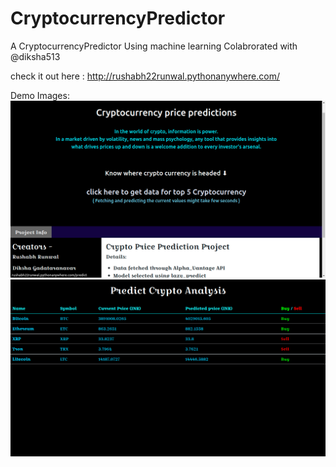 # CryptocurrencyPredictor

A CryptocurrencyPredictor Using machine learning Colabrorated with @diksha513

check it out here : http://rushabh22runwal.pythonanywhere.com/

Demo Images:
<br>
<img src = "https://raw.githubusercontent.com/Rushabh-Runwal/CryptocurrencyPredictor/main/demo/Screenshot%20from%202021-03-10%2015-48-53.png">
<br>
<img src = "https://raw.githubusercontent.com/Rushabh-Runwal/CryptocurrencyPredictor/main/demo/Screenshot%20from%202021-03-10%2015-48-23.png">

